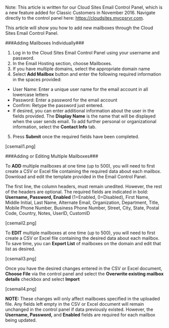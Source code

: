 Note: This article is written for our Cloud Sites Email Control Panel, which is a new feature added for Classic Customers in November 2016.   Navigate directly to the control panel here:   https://cloudsites.mycpsrvr.com.




This article will show you how to add new mailboxes through the Cloud Sites Email Control Panel.

###Adding Mailboxes Individually###
1. Log in to the Cloud Sites Email Control Panel using your username and password.
2. In the Email Hosting section, choose Mailboxes.
3. If you have multiple domains, select the appropriate domain name 
4. Select **Add Mailbox** button and enter the following required information in the spaces provided:
  * User Name:   Enter a unique user name for the email account in all lowercase letters
  * Password:  Enter a password for the email account
  * Confirm:   Retype the password just entered.
  * If desired, you can enter additional information about the user in the fields provided.  The **Display Name** is the name that will be displayed when the user sends email.  To add further personal or organizational information, select the **Contact Info** tab.

5. Press **Submit** once the required fields have been completed.

[csemail1.png]


###Adding or Editing Multiple Mailboxes###

To **ADD** multiple mailboxes at one time (up to 500), you will need to first create a CSV or Excel file containing the required data about each mailbox.   Download and edit the template provided in the Email Control Panel.

The first line, the column headers, must remain unedited.  However, the rest of the headers are optional.  The required fields are indicated in bold: **Username, Password, Enabled** (1=Enabled, 0=Disabled), First Name, Middle Initial, Last Name, Alternate Email, Organization, Department, Title, Mobile Phone Number, Business Phone Number, Street, City, State, Postal Code, Country, Notes, UserID, CustomID

[csemail2.png]

To **EDIT** multiple mailboxes at one time (up to 500), you will need to first create a CSV or Excel file containing the desired data about each mailbox. To save time, you can **Export List** of mailboxes on the domain and edit that list as desired.

[csemail3.png]


Once you have the desired changes entered in the CSV or Excel document, **Choose File** via the control panel and select the **Overwrite existing mailbox details** checkbox and select **Import**

[csemail4.png]


**NOTE:** These changes will only affect mailboxes specified in the uploaded file.   Any fields left empty in the CSV or Excel document will remain unchanged in the control panel if data previously existed.  However, the **Username, Password,** and **Enabled** fields are required for each mailbox being updated.





